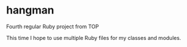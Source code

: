 # hangman
Fourth regular Ruby project from TOP

This time I hope to use multiple Ruby files for my classes and modules.
